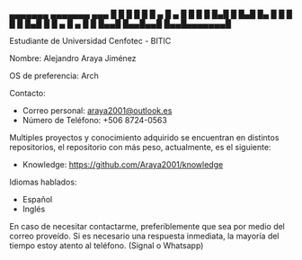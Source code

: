  ▄▄▄▄▄▄▄ ▄▄▄▄▄▄▄     ▄▄▄ 
█       █       █   █   █
█   ▄   █   ▄   █   █   █
█  █▄█  █  █▄█  █▄  █   █
█       █       █ █▄█   █
█   ▄   █   ▄   █       █
█▄▄█ █▄▄█▄▄█ █▄▄█▄▄▄▄▄▄▄█

Estudiante de Universidad Cenfotec - BITIC

Nombre: Alejandro Araya Jiménez

OS de preferencia: Arch

Contacto:
* Correo personal: araya2001@outlook.es
* Número de Teléfono: +506 8724-0563

Multiples proyectos y conocimiento adquirido se encuentran en distintos repositorios, el repositorio con más peso, actualmente, es el siguiente:
* Knowledge: https://github.com/Araya2001/knowledge

Idiomas hablados:
* Español
* Inglés

En caso de necesitar contactarme, preferiblemente que sea por medio del correo proveído. Si es necesario una respuesta inmediata, la mayoría del tiempo estoy atento al teléfono. (Signal o Whatsapp)
